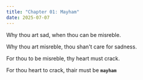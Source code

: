 ```yaml
---
title: "Chapter 01: Mayham"
date: 2025-07-07
---
```


Why thou art sad, when thou can be misreble. 

Why thou art misreble, thou shan't care for sadness.

For thou to be misreble, thy heart must crack. 

For thou heart to crack, thair must be **```mayham```**
